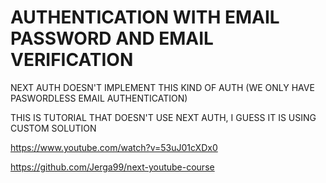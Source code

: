 # AUTHENTICATION WITH EMAIL PASSWORD AND EMAIL VERIFICATION

NEXT AUTH DOESN'T IMPLEMENT THIS KIND OF AUTH (WE ONLY HAVE PASWORDLESS EMAIL AUTHENTICATION)

THIS IS TUTORIAL THAT DOESN'T USE NEXT AUTH, I GUESS IT IS USING CUSTOM SOLUTION

<https://www.youtube.com/watch?v=53uJ01cXDx0>

<https://github.com/Jerga99/next-youtube-course>